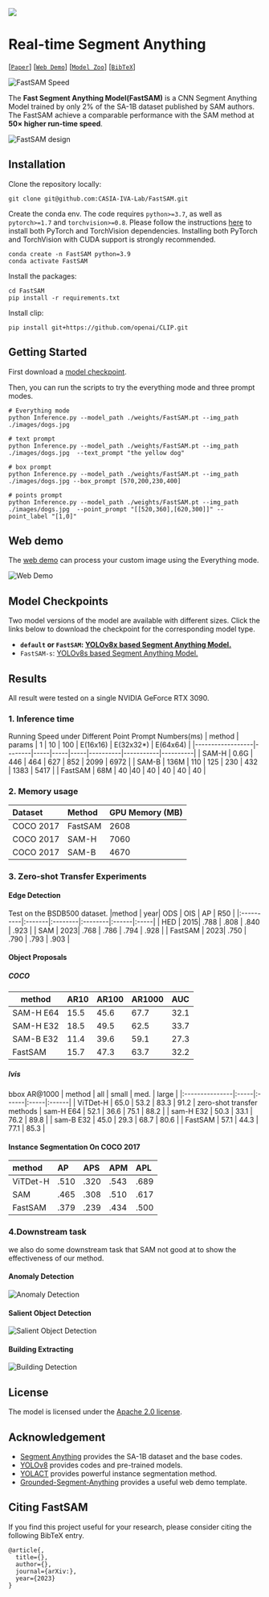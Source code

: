 ![](assets/logo.png)

# Real-time Segment Anything

[[`Paper`](arxiv/)] [[`Web Demo`](https://huggingface.co/spaces/An-619/FastSAM)] [[`Model Zoo`](#model-checkpoints)]  [[`BibTeX`](#citing-fastsam)]

![FastSAM Speed](assets/head_fig.png)

The **Fast Segment Anything Model(FastSAM)** is a CNN Segment Anything Model trained by only 2% of the SA-1B dataset published by SAM authors. The FastSAM achieve a comparable performance with
the SAM method at **50× higher run-time speed**.

![FastSAM design](assets/Overview.png)


## Installation

Clone the repository locally:

```
git clone git@github.com:CASIA-IVA-Lab/FastSAM.git
```

Create the conda env. The code requires `python>=3.7`, as well as `pytorch>=1.7` and `torchvision>=0.8`. Please follow the instructions [here](https://pytorch.org/get-started/locally/) to install both PyTorch and TorchVision dependencies. Installing both PyTorch and TorchVision with CUDA support is strongly recommended.

```
conda create -n FastSAM python=3.9
conda activate FastSAM
```

Install the packages:

```
cd FastSAM
pip install -r requirements.txt
```

Install clip:
```
pip install git+https://github.com/openai/CLIP.git
```

## <a name="GettingStarted"></a> Getting Started

First download a [model checkpoint](#model-checkpoints).

Then, you can run the scripts to try the everything mode and three prompt modes.


```
# Everything mode
python Inference.py --model_path ./weights/FastSAM.pt --img_path ./images/dogs.jpg
```

```
# text prompt
python Inference.py --model_path ./weights/FastSAM.pt --img_path ./images/dogs.jpg  --text_prompt "the yellow dog"
```

```
# box prompt
python Inference.py --model_path ./weights/FastSAM.pt --img_path ./images/dogs.jpg --box_prompt [570,200,230,400]
```

```
# points prompt
python Inference.py --model_path ./weights/FastSAM.pt --img_path ./images/dogs.jpg  --point_prompt "[[520,360],[620,300]]" --point_label "[1,0]"
```


## Web demo

The [web demo](https://huggingface.co/spaces/An-619/FastSAM) can process your custom image using the Everything mode. 

![Web Demo](assets/web_demo.png)

## <a name="Models"></a>Model Checkpoints

Two model versions of the model are available with different sizes. Click the links below to download the checkpoint for the corresponding model type.

- **`default` or `FastSAM`: [YOLOv8x based Segment Anything Model.](https://drive.google.com/file/d/1m1sjY4ihXBU1fZXdQ-Xdj-mDltW-2Rqv/view?usp=sharing)**
- `FastSAM-s`: [YOLOv8s based Segment Anything Model.](https://drive.google.com/file/d/10XmSj6mmpmRb8NhXbtiuO9cTTBwR_9SV/view?usp=sharing)

## Results

All result were tested on a single NVIDIA GeForce RTX 3090.

### 1. Inference time
Running Speed under Different Point Prompt Numbers(ms)
| method           | params | 1   | 10  | 100 | E(16x16) | E(32x32*) | E(64x64) |
|------------------|--------|-----|-----|-----|----------|-----------|----------|
| SAM-H            | 0.6G   | 446 | 464 | 627 | 852      | 2099      | 6972     |
| SAM-B            | 136M   | 110 | 125 | 230 | 432      | 1383      | 5417     |
| FastSAM          | 68M    | 40  |40   | 40  |  40      | 40        | 40       |

### 2. Memory usage

| Dataset    | Method            | GPU Memory (MB)        |
|:-----------|:-----------------|:-----------------------|
| COCO 2017  | FastSAM | 2608                   |
| COCO 2017  | SAM-H            | 7060                   |
| COCO 2017  | SAM-B            | 4670                   |

### 3. Zero-shot Transfer Experiments

#### Edge Detection
Test on the BSDB500 dataset.
|method     |    year|     ODS |     OIS |    AP |  R50 |
|:----------|:-------|:--------|:--------|:------|:-----|
| HED       |    2015| .788    | .808    | .840  | .923 |
| SAM       |    2023| .768    | .786    | .794  | .928 |
| FastSAM   |    2023| .750    | .790    | .793  | .903 |

#### Object Proposals
##### COCO
|method                     | AR10 | AR100 | AR1000 | AUC  |
|---------------------------|------|-------|--------|------|
| SAM-H E64                 | 15.5 | 45.6  | 67.7   | 32.1 |
| SAM-H E32                 | 18.5 | 49.5  | 62.5   | 33.7 |
| SAM-B E32                 | 11.4 | 39.6  | 59.1   | 27.3 |
| FastSAM                   | 15.7 | 47.3  | 63.7   | 32.2 |

##### lvis
bbox AR@1000
| method         | all  | small | med. | large |
|:---------------|:-----|:------|:-----|:------|
| ViTDet-H       | 65.0 | 53.2  | 83.3 | 91.2  |
zero-shot transfer methods
| sam-H E64      | 52.1 | 36.6  | 75.1 | 88.2  |
| sam-H E32      | 50.3 | 33.1  | 76.2 | 89.8  |
| sam-B E32      | 45.0 | 29.3  | 68.7 | 80.6  |
| FastSAM        | 57.1 | 44.3  | 77.1 | 85.3  |

#### Instance Segmentation On COCO 2017

|method         |     AP  |     APS |   APM |  APL |
|:--------------|:--------|:--------|:------|:-----|
| ViTDet-H      | .510    | .320    | .543  | .689 |
| SAM           | .465    | .308    | .510  | .617 |
| FastSAM       | .379    | .239    | .434  | .500 |

### 4.Downstream task

we also do some downstream task that SAM not good at to show the effectiveness of our method.

#### Anomaly Detection

![Anomaly Detection](assets/anomaly.png)

#### Salient Object Detection

![Salient Object Detection](assets/salient.png)

#### Building Extracting

![Building Detection](assets/building.png)

## License

The model is licensed under the [Apache 2.0 license](LICENSE).


## Acknowledgement

- [Segment Anything](https://segment-anything.com/) provides the SA-1B dataset and the base codes.
- [YOLOv8](https://github.com/ultralytics/ultralytics) provides codes and pre-trained models.
- [YOLACT](https://arxiv.org/abs/2112.10003) provides powerful instance segmentation method.
- [Grounded-Segment-Anything](https://huggingface.co/spaces/yizhangliu/Grounded-Segment-Anything) provides a useful web demo template.


## Citing FastSAM

If you find this project useful for your research, please consider citing the following BibTeX entry.

```
@article{,
  title={},
  author={},
  journal={arXiv:},
  year={2023}
}
```

<!-- <p align="center">
  <a href="https://star-history.com/#geekyutao/Inpaint-Anything&Date">
    <img src="https://api.star-history.com/svg?repos=geekyutao/Inpaint-Anything&type=Date" alt="Star History Chart">
  </a>
</p> -->
